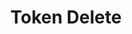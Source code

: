 ---
title: Token Delete
position: 1.3
type: delete
description: Xóa token hiện tại
content_markdown: |-
  API sử dụng để xóa token đang sử dụng
  /api/v1/auth/tokens
left_code_blocks:
  - code_block: |-
      r = requests.delete("http://portalurl/api/v1/auth/tokens", token="YOUR_TOKEN_KEY")
      print r.text
    title: Python
    language: python
---